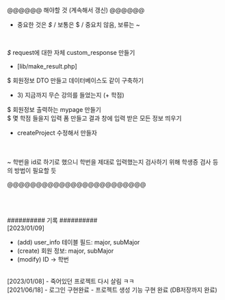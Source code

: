 @@@@@@ 해야할 것 (계속해서 갱신) @@@@@@
- 중요한 것은 *$* / 보통은 $ / 중요치 않음, 보류는 ~
<br>

*$* request에 대한 자체 custom_response 만들기
 - [lib/make_result.php]
 
$ 회원정보 DTO 만들고 데이터베이스도 같이 구축하기
 - 3) 지금까지 무슨 강의를 들었는지 (+ 학점)
 
$ 회원정보 출력하는 mypage 만들기
<br>
$ 몇 학점 들을지 입력 폼 만들고 결과 창에 입력 받은 모든 정보 띄우기
 - createProject 수정해서 만들자
<br>
<br>
~ 학번을 id로 하기로 했으니 학번을 제대로 입력했는지 검사하기 위해 학생증 검사 등의 방법이 필요할 듯

@@@@@@@@@@@@@@@@@@@@@@@@
<br> <br> <br> <br>

########## 기록 ##########
<br>
[2023/01/09]
- (add) user_info 테이블 필드: major, subMajor
- (create) 회원 정보: major, subMajor
- (modify) ID -> 학번
<br>
 [2023/01/08]
- 죽어있던 프로젝트 다시 살림 ㅋㅋ
<br>
 [2021/06/18]
- 로그인 구현완료
- 프로젝트 생성 기능 구현 완료 (DB저장까지 완료)